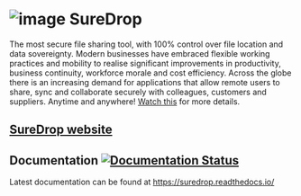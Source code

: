 # ![image](https://s3-ap-southeast-2.amazonaws.com/suredrop-downloads/SureDropLogo50x50.png)  SureDrop

The most secure file sharing tool, with 100% control over file location and data sovereignty. Modern businesses have embraced flexible working practices and mobility to realise significant improvements in productivity, business continuity, workforce morale and cost efficiency. Across the globe there is an increasing demand for applications that allow remote users to share, sync and collaborate securely with colleagues, customers and suppliers. Anytime and anywhere! [Watch this](https://youtu.be/3pwnRjww8Vg) for more details.

## [SureDrop website](https://www.sdrop.com/)

## Documentation [![Documentation Status](https://readthedocs.org/projects/suredrop/badge/?version=latest)](https://suredrop.readthedocs.io/en/latest/?badge=latest)

Latest documentation can be found at <https://suredrop.readthedocs.io/>
